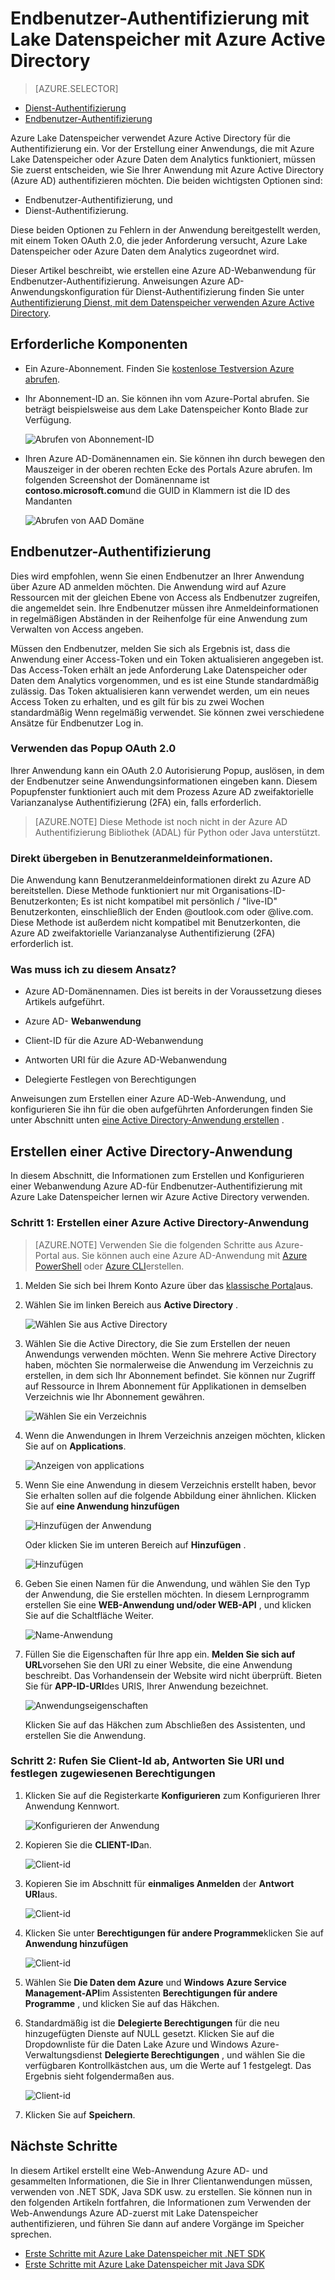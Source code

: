 <properties
   pageTitle="Mit Lake Datenspeicher mithilfe von Active Directory authentifizieren | Microsoft Azure"
   description="Informationen Sie zum Authentifizieren mit Lake Datenspeicher mithilfe von Active Directory"
   services="data-lake-store"
   documentationCenter=""
   authors="nitinme"
   manager="jhubbard"
   editor="cgronlun"/>

<tags
   ms.service="data-lake-store"
   ms.devlang="na"
   ms.topic="article"
   ms.tgt_pltfrm="na"
   ms.workload="big-data"
   ms.date="10/17/2016"
   ms.author="nitinme"/>

# <a name="end-user-authentication-with-data-lake-store-using-azure-active-directory"></a>Endbenutzer-Authentifizierung mit Lake Datenspeicher mit Azure Active Directory

> [AZURE.SELECTOR]
- [Dienst-Authentifizierung](data-lake-store-authenticate-using-active-directory.md)
- [Endbenutzer-Authentifizierung](data-lake-store-end-user-authenticate-using-active-directory.md)


Azure Lake Datenspeicher verwendet Azure Active Directory für die Authentifizierung ein. Vor der Erstellung einer Anwendungs, die mit Azure Lake Datenspeicher oder Azure Daten dem Analytics funktioniert, müssen Sie zuerst entscheiden, wie Sie Ihrer Anwendung mit Azure Active Directory (Azure AD) authentifizieren möchten. Die beiden wichtigsten Optionen sind:

* Endbenutzer-Authentifizierung, und 
* Dienst-Authentifizierung. 

Diese beiden Optionen zu Fehlern in der Anwendung bereitgestellt werden, mit einem Token OAuth 2.0, die jeder Anforderung versucht, Azure Lake Datenspeicher oder Azure Daten dem Analytics zugeordnet wird.

Dieser Artikel beschreibt, wie erstellen eine Azure AD-Webanwendung für Endbenutzer-Authentifizierung. Anweisungen Azure AD-Anwendungskonfiguration für Dienst-Authentifizierung finden Sie unter [Authentifizierung Dienst, mit dem Datenspeicher verwenden Azure Active Directory](data-lake-store-authenticate-using-active-directory.md).

## <a name="prerequisites"></a>Erforderliche Komponenten

* Ein Azure-Abonnement. Finden Sie [kostenlose Testversion Azure abrufen](https://azure.microsoft.com/pricing/free-trial/).
* Ihr Abonnement-ID an. Sie können ihn vom Azure-Portal abrufen. Sie beträgt beispielsweise aus dem Lake Datenspeicher Konto Blade zur Verfügung.

    ![Abrufen von Abonnement-ID](./media/data-lake-store-end-user-authenticate-using-active-directory/get-subscription-id.png)

* Ihren Azure AD-Domänennamen ein. Sie können ihn durch bewegen den Mauszeiger in der oberen rechten Ecke des Portals Azure abrufen. Im folgenden Screenshot der Domänenname ist **contoso.microsoft.com**und die GUID in Klammern ist die ID des Mandanten 

    ![Abrufen von AAD Domäne](./media/data-lake-store-end-user-authenticate-using-active-directory/get-aad-domain.png)

## <a name="end-user-authentication"></a>Endbenutzer-Authentifizierung

Dies wird empfohlen, wenn Sie einen Endbenutzer an Ihrer Anwendung über Azure AD anmelden möchten. Die Anwendung wird auf Azure Ressourcen mit der gleichen Ebene von Access als Endbenutzer zugreifen, die angemeldet sein. Ihre Endbenutzer müssen ihre Anmeldeinformationen in regelmäßigen Abständen in der Reihenfolge für eine Anwendung zum Verwalten von Access angeben.

Müssen den Endbenutzer, melden Sie sich als Ergebnis ist, dass die Anwendung einer Access-Token und ein Token aktualisieren angegeben ist. Das Access-Token erhält an jede Anforderung Lake Datenspeicher oder Daten dem Analytics vorgenommen, und es ist eine Stunde standardmäßig zulässig. Das Token aktualisieren kann verwendet werden, um ein neues Access Token zu erhalten, und es gilt für bis zu zwei Wochen standardmäßig Wenn regelmäßig verwendet. Sie können zwei verschiedene Ansätze für Endbenutzer Log in.

### <a name="using-the-oauth-20-pop-up"></a>Verwenden das Popup OAuth 2.0

Ihrer Anwendung kann ein OAuth 2.0 Autorisierung Popup, auslösen, in dem der Endbenutzer seine Anwendungsinformationen eingeben kann. Diesem Popupfenster funktioniert auch mit dem Prozess Azure AD zweifaktorielle Varianzanalyse Authentifizierung (2FA) ein, falls erforderlich. 

>[AZURE.NOTE] Diese Methode ist noch nicht in der Azure AD Authentifizierung Bibliothek (ADAL) für Python oder Java unterstützt.

### <a name="directly-passing-in-user-credentials"></a>Direkt übergeben in Benutzeranmeldeinformationen.

Die Anwendung kann Benutzeranmeldeinformationen direkt zu Azure AD bereitstellen. Diese Methode funktioniert nur mit Organisations-ID-Benutzerkonten; Es ist nicht kompatibel mit persönlich / "live-ID" Benutzerkonten, einschließlich der Enden @outlook.com oder @live.com. Diese Methode ist außerdem nicht kompatibel mit Benutzerkonten, die Azure AD zweifaktorielle Varianzanalyse Authentifizierung (2FA) erforderlich ist.

### <a name="what-do-i-need-to-use-this-approach"></a>Was muss ich zu diesem Ansatz?

* Azure AD-Domänennamen. Dies ist bereits in der Voraussetzung dieses Artikels aufgeführt.

* Azure AD- **Webanwendung**

* Client-ID für die Azure AD-Webanwendung

* Antworten URI für die Azure AD-Webanwendung

* Delegierte Festlegen von Berechtigungen

Anweisungen zum Erstellen einer Azure AD-Web-Anwendung, und konfigurieren Sie ihn für die oben aufgeführten Anforderungen finden Sie unter Abschnitt unten [eine Active Directory-Anwendung erstellen](#create-an-active-directory-application) . 

## <a name="create-an-active-directory-application"></a>Erstellen einer Active Directory-Anwendung

In diesem Abschnitt, die Informationen zum Erstellen und Konfigurieren einer Webanwendung Azure AD-für Endbenutzer-Authentifizierung mit Azure Lake Datenspeicher lernen wir Azure Active Directory verwenden.


### <a name="step-1-create-an-azure-active-directory-application"></a>Schritt 1: Erstellen einer Azure Active Directory-Anwendung

>[AZURE.NOTE] Verwenden Sie die folgenden Schritte aus Azure-Portal aus. Sie können auch eine Azure AD-Anwendung mit [Azure PowerShell](../resource-group-authenticate-service-principal.md) oder [Azure CLI](../resource-group-authenticate-service-principal-cli.md)erstellen.

1. Melden Sie sich bei Ihrem Konto Azure über das [klassische Portal](https://manage.windowsazure.com/)aus.

2. Wählen Sie im linken Bereich aus **Active Directory** .

     ![Wählen Sie aus Active Directory](./media/data-lake-store-end-user-authenticate-using-active-directory/active-directory.png)
     
3. Wählen Sie die Active Directory, die Sie zum Erstellen der neuen Anwendungs verwenden möchten. Wenn Sie mehrere Active Directory haben, möchten Sie normalerweise die Anwendung im Verzeichnis zu erstellen, in dem sich Ihr Abonnement befindet. Sie können nur Zugriff auf Ressource in Ihrem Abonnement für Applikationen in demselben Verzeichnis wie Ihr Abonnement gewähren.  

     ![Wählen Sie ein Verzeichnis](./media/data-lake-store-end-user-authenticate-using-active-directory/active-directory-details.png)
    
    
3. Wenn die Anwendungen in Ihrem Verzeichnis anzeigen möchten, klicken Sie auf on **Applications**.

     ![Anzeigen von applications](./media/data-lake-store-end-user-authenticate-using-active-directory/view-applications.png)

4. Wenn Sie eine Anwendung in diesem Verzeichnis erstellt haben, bevor Sie erhalten sollen auf die folgende Abbildung einer ähnlichen. Klicken Sie auf **eine Anwendung hinzufügen**

     ![Hinzufügen der Anwendung](./media/data-lake-store-end-user-authenticate-using-active-directory/create-application.png)

     Oder klicken Sie im unteren Bereich auf **Hinzufügen** .

     ![Hinzufügen](./media/data-lake-store-end-user-authenticate-using-active-directory/add-icon.png)

6. Geben Sie einen Namen für die Anwendung, und wählen Sie den Typ der Anwendung, die Sie erstellen möchten. In diesem Lernprogramm erstellen Sie eine **WEB-Anwendung und/oder WEB-API** , und klicken Sie auf die Schaltfläche Weiter.

     ![Name-Anwendung](./media/data-lake-store-end-user-authenticate-using-active-directory/tell-us-about-your-application.png)

7. Füllen Sie die Eigenschaften für Ihre app ein. **Melden Sie sich auf URL**vorsehen Sie den URI zu einer Website, die eine Anwendung beschreibt. Das Vorhandensein der Website wird nicht überprüft. Bieten Sie für **APP-ID-URI**des URIS, Ihrer Anwendung bezeichnet.

     ![Anwendungseigenschaften](./media/data-lake-store-end-user-authenticate-using-active-directory/app-properties.png)

    Klicken Sie auf das Häkchen zum Abschließen des Assistenten, und erstellen Sie die Anwendung.

### <a name="step-2-get-client-id-reply-uri-and-set-delegated-permissions"></a>Schritt 2: Rufen Sie Client-Id ab, Antworten Sie URI und festlegen zugewiesenen Berechtigungen

1. Klicken Sie auf die Registerkarte **Konfigurieren** zum Konfigurieren Ihrer Anwendung Kennwort.

     ![Konfigurieren der Anwendung](./media/data-lake-store-end-user-authenticate-using-active-directory/application-configure.png)

2. Kopieren Sie die **CLIENT-ID**an.
  
     ![Client-id](./media/data-lake-store-end-user-authenticate-using-active-directory/client-id.png)

3. Kopieren Sie im Abschnitt für **einmaliges Anmelden** der **Antwort URI**aus.

    ![Client-id](./media/data-lake-store-end-user-authenticate-using-active-directory/aad-end-user-auth-get-reply-uri.png)

4. Klicken Sie unter **Berechtigungen für andere Programme**klicken Sie auf **Anwendung hinzufügen**

    ![Client-id](./media/data-lake-store-end-user-authenticate-using-active-directory/aad-end-user-auth-set-permission-1.png)

5. Wählen Sie **Die Daten dem Azure** und **Windows** **Azure Service Management-API**im Assistenten **Berechtigungen für andere Programme** , und klicken Sie auf das Häkchen.

6. Standardmäßig ist die **Delegierte Berechtigungen** für die neu hinzugefügten Dienste auf NULL gesetzt. Klicken Sie auf die Dropdownliste für die Daten Lake Azure und Windows Azure-Verwaltungsdienst **Delegierte Berechtigungen** , und wählen Sie die verfügbaren Kontrollkästchen aus, um die Werte auf 1 festgelegt. Das Ergebnis sieht folgendermaßen aus.

     ![Client-id](./media/data-lake-store-end-user-authenticate-using-active-directory/aad-end-user-auth-set-permission-2.png)

7. Klicken Sie auf **Speichern**.


## <a name="next-steps"></a>Nächste Schritte

In diesem Artikel erstellt eine Web-Anwendung Azure AD- und gesammelten Informationen, die Sie in Ihrer Clientanwendungen müssen, verwenden von .NET SDK, Java SDK usw. zu erstellen. Sie können nun in den folgenden Artikeln fortfahren, die Informationen zum Verwenden der Web-Anwendungs Azure AD-zuerst mit Lake Datenspeicher authentifizieren, und führen Sie dann auf andere Vorgänge im Speicher sprechen.

- [Erste Schritte mit Azure Lake Datenspeicher mit .NET SDK](data-lake-store-get-started-net-sdk.md)
- [Erste Schritte mit Azure Lake Datenspeicher mit Java SDK](data-lake-store-get-started-java-sdk.md)

